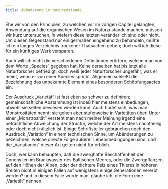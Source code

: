 ```yaml
---
title: Abänderung im Naturzustande.
---
```

Ehe wir von den Principien, zu welchen wir im vorigen Capitel gelangten, Anwendung auf die organischen Wesen im Naturzustande machen, müssen wir kurz untersuchen, in wiefern diese letzten veränderlich sind oder nicht. Um diesen Gegenstand nur einigermaßen eingehend zu behandeln, müßte ich ein langes Verzeichnis trockener Thatsachen geben; doch will ich diese für ein künftiges Werk versparen.

Auch will ich nicht die verschiedenen Definitionen erörtern, welche man von dem Worte „Species“ gegeben hat. Keine derselben hat bis jetzt alle Naturforscher befriedigt; doch weiß jeder Naturforscher ungefähr, was er meint, wenn er von einer Species spricht. Allgemein schließt die Bezeichnung das unbekannte Element eines besonderen Schöpfungsactes ein.

Der Ausdruck „Varietät“ ist fast eben so schwer zu definiren; gemeinschaftliche Abstammung ist indeß hier meistens einbedungen, obwohl sie selten bewiesen werden kann. Auch findet sich, was man Monstrositäten nennt; sie gehen aber stufenweise in Varietäten über. Unter einer „Monstrosität“ versteht man nach meiner Meinung irgend eine beträchtliche Abweichung der Structur, welche der Art meistens nachtheilig oder doch nicht nützlich ist. Einige Schriftsteller gebrauchen noch den Ausdruck „Variation“ in einem technischen Sinne, um Abänderungen zu bezeichnen, welche directe Folge äußerer Lebensbedingungen sind, und die „Variationen“ dieser Art gelten nicht für erblich.

Doch, wer kann behaupten, daß die zwerghafte Beschaffenheit der Conchylien im Brackwasser des Baltischen Meeres, oder die Zwergpflanzen auf den Höhen der Alpen, oder der dichtere Pelz eines Thieres in höheren Breiten nicht in einigen Fällen auf wenigstens einige Generationen vererbt werden? und in diesem Falle würde man, glaube ich, die Form eine „Varietät“ nennen. 